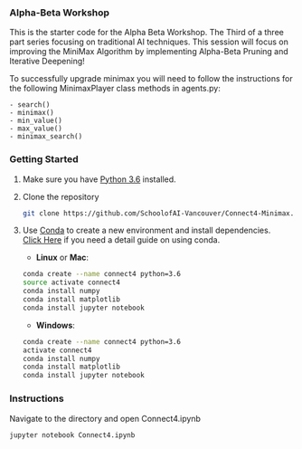 ### Alpha-Beta Workshop
This is the starter code for the Alpha Beta Workshop. The Third of a three part series focusing on traditional AI techniques.
This session will focus on improving the MiniMax Algorithm by implementing Alpha-Beta Pruning and Iterative Deepening!

To successfully upgrade minimax you will need to follow the instructions for the following MinimaxPlayer class methods in agents.py:
    
    - search()
    - minimax()
    - min_value()
    - max_value()
    - minimax_search()

### Getting Started
1. Make sure you have [Python 3.6](https://www.python.org/) installed.

2. Clone the repository
    ```bash
    git clone https://github.com/SchoolofAI-Vancouver/Connect4-Minimax.git
    ```
    
3. Use [Conda](https://conda.io/projects/conda/en/latest/user-guide/install/index.html) to create a new environment and install dependencies. <br>[Click Here](https://nbviewer.jupyter.org/github/johannesgiorgis/school_of_ai_vancouver/blob/master/intro_to_data_science_tools/01_introduction_to_conda_and_jupyter_notebooks.ipynb) if you need a detail guide on using conda.

    - __Linux__ or __Mac__: 
    ```bash
    conda create --name connect4 python=3.6
    source activate connect4
    conda install numpy
    conda install matplotlib
    conda install jupyter notebook
    ```
  
    - __Windows__: 
    ```bash
    conda create --name connect4 python=3.6 
    activate connect4
    conda install numpy
    conda install matplotlib
    conda install jupyter notebook
    ```

### Instructions
Navigate to the directory and open Connect4.ipynb

    jupyter notebook Connect4.ipynb
